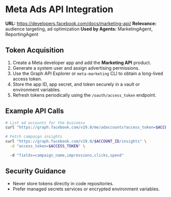 # Meta Ads API Integration

**URL:** https://developers.facebook.com/docs/marketing-api/
**Relevance:** audience targeting, ad optimization
**Used by Agents:** MarketingAgent, ReportingAgent

## Token Acquisition
1. Create a Meta developer app and add the **Marketing API** product.
2. Generate a system user and assign advertising permissions.
3. Use the Graph API Explorer or `meta-marketing` CLI to obtain a long-lived access token.
4. Store the app ID, app secret, and token securely in a vault or environment variables.
5. Refresh tokens periodically using the `/oauth/access_token` endpoint.

## Example API Calls

```bash
# List ad accounts for the business
curl "https://graph.facebook.com/v19.0/me/adaccounts?access_token=$ACCESS_TOKEN"

# Fetch campaign insights
curl "https://graph.facebook.com/v19.0/$ACCOUNT_ID/insights" \
  -d "access_token=$ACCESS_TOKEN" \

  -d "fields=campaign_name,impressions,clicks,spend"
```

## Security Guidance
- Never store tokens directly in code repositories.
- Prefer managed secrets services or encrypted environment variables.
